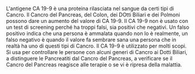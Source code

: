 L'antigene CA 19-9 è una proteina rilasciata nel sangue da certi tipi di Cancro.  Il Cancro del Pancreas, del Colon, dei DOtti Biliari e dei Polmoni possono dare un aumento del valore di CA 19-9. Il CA 19-9 non è usato con un test di screening perché ha troppi falsi, sia positivi che negativi. Un falso positivo indica che una persona è ammalata quando non lo è realmente, un falso negativo è quando il valore fa sembrare sana una persona che in realtà ha uno di questi tipi di Cancro. 
Il CA 19-9 è utilizzato per molti scopi. Si usa per controllare le persone con alcuni generi di Cancro ai Dotti Biliari, a distinguere le Pancreatiti dal Cancro del Pancreas, a verificare se il Cancro del Pancreas reagisce alle terapie o se vi è ripresa della malattia.